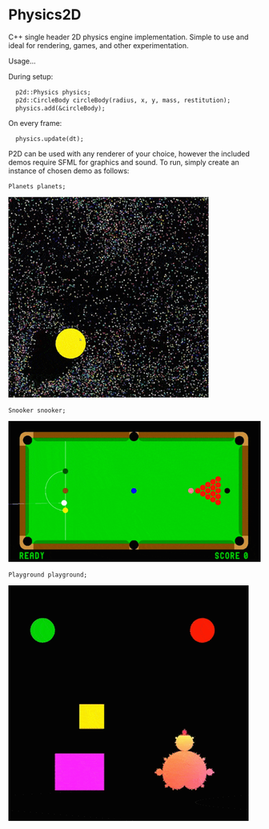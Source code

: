 # Physics2D
C++ single header 2D physics engine implementation. Simple to use and ideal for rendering, games, and other experimentation.

Usage...

 During setup:
```		
  p2d::Physics physics;
  p2d::CircleBody circleBody(radius, x, y, mass, restitution);
  physics.add(&circleBody);
```  

 On every frame:
```		
  physics.update(dt);

```

P2D can be used with any renderer of your choice, however the included demos require SFML for graphics and sound. To run, simply create an instance of chosen demo as follows:

```
Planets planets;
```




![planets](img/planets.gif)

```
Snooker snooker;
```

![Snooker](img/snooker.gif)

```
Playground playground;
```

![Snooker](img/playground.gif)
